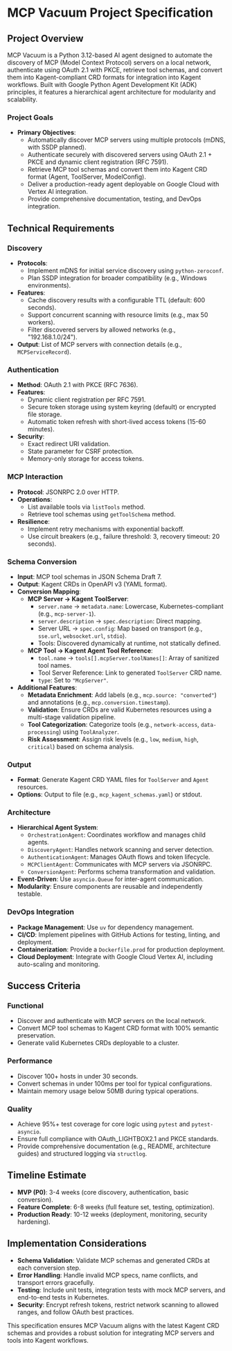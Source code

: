 # MCP Vacuum Project Specification

## Project Overview

MCP Vacuum is a Python 3.12-based AI agent designed to automate the discovery of MCP (Model Context Protocol) servers on a local network, authenticate using OAuth 2.1 with PKCE, retrieve tool schemas, and convert them into Kagent-compliant CRD formats for integration into Kagent workflows. Built with Google Python Agent Development Kit (ADK) principles, it features a hierarchical agent architecture for modularity and scalability.

### Project Goals

- **Primary Objectives**:
  - Automatically discover MCP servers using multiple protocols (mDNS, with SSDP planned).
  - Authenticate securely with discovered servers using OAuth 2.1 + PKCE and dynamic client registration (RFC 7591).
  - Retrieve MCP tool schemas and convert them into Kagent CRD format (Agent, ToolServer, ModelConfig).
  - Deliver a production-ready agent deployable on Google Cloud with Vertex AI integration.
  - Provide comprehensive documentation, testing, and DevOps integration.

## Technical Requirements

### Discovery
- **Protocols**: 
  - Implement mDNS for initial service discovery using `python-zeroconf`.
  - Plan SSDP integration for broader compatibility (e.g., Windows environments).
- **Features**:
  - Cache discovery results with a configurable TTL (default: 600 seconds).
  - Support concurrent scanning with resource limits (e.g., max 50 workers).
  - Filter discovered servers by allowed networks (e.g., "192.168.1.0/24").
- **Output**: List of MCP servers with connection details (e.g., `MCPServiceRecord`).

### Authentication
- **Method**: OAuth 2.1 with PKCE (RFC 7636).
- **Features**:
  - Dynamic client registration per RFC 7591.
  - Secure token storage using system keyring (default) or encrypted file storage.
  - Automatic token refresh with short-lived access tokens (15-60 minutes).
- **Security**:
  - Exact redirect URI validation.
  - State parameter for CSRF protection.
  - Memory-only storage for access tokens.

### MCP Interaction
- **Protocol**: JSONRPC 2.0 over HTTP.
- **Operations**:
  - List available tools via `listTools` method.
  - Retrieve tool schemas using `getToolSchema` method.
- **Resilience**:
  - Implement retry mechanisms with exponential backoff.
  - Use circuit breakers (e.g., failure threshold: 3, recovery timeout: 20 seconds).

### Schema Conversion
- **Input**: MCP tool schemas in JSON Schema Draft 7.
- **Output**: Kagent CRDs in OpenAPI v3 (YAML format).
- **Conversion Mapping**:
  - **MCP Server → Kagent ToolServer**:
    - `server.name` → `metadata.name`: Lowercase, Kubernetes-compliant (e.g., `mcp-server-1`).
    - `server.description` → `spec.description`: Direct mapping.
    - Server URL → `spec.config`: Map based on transport (e.g., `sse.url`, `websocket.url`, `stdio`).
    - Tools: Discovered dynamically at runtime, not statically defined.
  - **MCP Tool → Kagent Agent Tool Reference**:
    - `tool.name` → `tools[].mcpServer.toolNames[]`: Array of sanitized tool names.
    - Tool Server Reference: Link to generated `ToolServer` CRD name.
    - `type`: Set to `"McpServer"`.
- **Additional Features**:
  - **Metadata Enrichment**: Add labels (e.g., `mcp.source: "converted"`) and annotations (e.g., `mcp.conversion.timestamp`).
  - **Validation**: Ensure CRDs are valid Kubernetes resources using a multi-stage validation pipeline.
  - **Tool Categorization**: Categorize tools (e.g., `network-access`, `data-processing`) using `ToolAnalyzer`.
  - **Risk Assessment**: Assign risk levels (e.g., `low`, `medium`, `high`, `critical`) based on schema analysis.

### Output
- **Format**: Generate Kagent CRD YAML files for `ToolServer` and `Agent` resources.
- **Options**: Output to file (e.g., `mcp_kagent_schemas.yaml`) or stdout.

### Architecture
- **Hierarchical Agent System**:
  - `OrchestrationAgent`: Coordinates workflow and manages child agents.
  - `DiscoveryAgent`: Handles network scanning and server detection.
  - `AuthenticationAgent`: Manages OAuth flows and token lifecycle.
  - `MCPClientAgent`: Communicates with MCP servers via JSONRPC.
  - `ConversionAgent`: Performs schema transformation and validation.
- **Event-Driven**: Use `asyncio.Queue` for inter-agent communication.
- **Modularity**: Ensure components are reusable and independently testable.

### DevOps Integration
- **Package Management**: Use `uv` for dependency management.
- **CI/CD**: Implement pipelines with GitHub Actions for testing, linting, and deployment.
- **Containerization**: Provide a `Dockerfile.prod` for production deployment.
- **Cloud Deployment**: Integrate with Google Cloud Vertex AI, including auto-scaling and monitoring.

## Success Criteria

### Functional
- Discover and authenticate with MCP servers on the local network.
- Convert MCP tool schemas to Kagent CRD format with 100% semantic preservation.
- Generate valid Kubernetes CRDs deployable to a cluster.

### Performance
- Discover 100+ hosts in under 30 seconds.
- Convert schemas in under 100ms per tool for typical configurations.
- Maintain memory usage below 50MB during typical operations.

### Quality
- Achieve 95%+ test coverage for core logic using `pytest` and `pytest-asyncio`.
- Ensure full compliance with OAuth_LIGHTBOX2.1 and PKCE standards.
- Provide comprehensive documentation (e.g., README, architecture guides) and structured logging via `structlog`.

## Timeline Estimate
- **MVP (P0)**: 3-4 weeks (core discovery, authentication, basic conversion).
- **Feature Complete**: 6-8 weeks (full feature set, testing, optimization).
- **Production Ready**: 10-12 weeks (deployment, monitoring, security hardening).

## Implementation Considerations
- **Schema Validation**: Validate MCP schemas and generated CRDs at each conversion step.
- **Error Handling**: Handle invalid MCP specs, name conflicts, and transport errors gracefully.
- **Testing**: Include unit tests, integration tests with mock MCP servers, and end-to-end tests in Kubernetes.
- **Security**: Encrypt refresh tokens, restrict network scanning to allowed ranges, and follow OAuth best practices.

This specification ensures MCP Vacuum aligns with the latest Kagent CRD schemas and provides a robust solution for integrating MCP servers and tools into Kagent workflows.